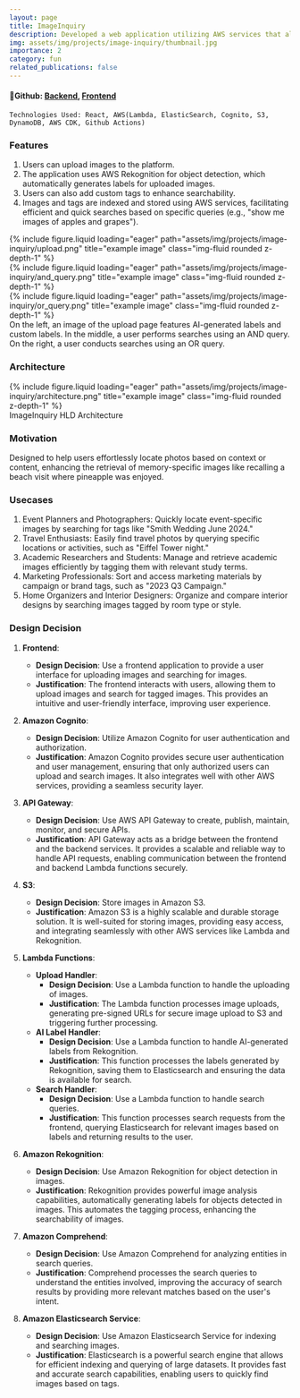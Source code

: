 ```yaml
---
layout: page
title: ImageInquiry
description: Developed a web application utilizing AWS services that allows users to upload images, automatically generate AI-based tags, and add custom tags for efficient image searching.
img: assets/img/projects/image-inquiry/thumbnail.jpg
importance: 2
category: fun
related_publications: false
---
```


#### 🔗Github: [Backend](https://github.com/deepjyotk/image-inquiry-backend), [Frontend](https://github.com/deepjyotk/image-inquiry-react-app)

    Technologies Used: React, AWS(Lambda, ElasticSearch, Cognito, S3, DynamoDB, AWS CDK, Github Actions)

### Features

1. Users can upload images to the platform.
2. The application uses AWS Rekognition for object detection, which automatically generates labels for uploaded images.
3. Users can also add custom tags to enhance searchability.
4. Images and tags are indexed and stored using AWS services, facilitating efficient and quick searches based on specific queries (e.g., "show me images of apples and grapes").
<div class="row">
    <div class="col-sm mt-3 mt-md-0">
        {% include figure.liquid loading="eager" path="assets/img/projects/image-inquiry/upload.png" title="example image" class="img-fluid rounded z-depth-1" %}
    </div>
    <div class="col-sm mt-3 mt-md-0">
        {% include figure.liquid loading="eager" path="assets/img/projects/image-inquiry/and_query.png" title="example image" class="img-fluid rounded z-depth-1" %}
    </div>
    <div class="col-sm mt-3 mt-md-0">
        {% include figure.liquid loading="eager" path="assets/img/projects/image-inquiry/or_query.png" title="example image" class="img-fluid rounded z-depth-1" %}
    </div>
</div>
<div class="caption">
   On the left, an image of the upload page features AI-generated labels and custom labels. In the middle, a user performs searches using an AND query. On the right, a user conducts searches using an OR query.
</div>

### Architecture

<div class="row">
    <div class="col-sm mt-3 mt-md-0">
        {% include figure.liquid loading="eager" path="assets/img/projects/image-inquiry/architecture.png" title="example image" class="img-fluid rounded z-depth-1" %}
    </div>
</div>
<div class="caption">
    ImageInquiry HLD Architecture
</div>

### Motivation

Designed to help users effortlessly locate photos based on context or content, enhancing the retrieval of memory-specific images like recalling a beach visit where pineapple was enjoyed.

### Usecases

1. Event Planners and Photographers: Quickly locate event-specific images by searching for tags like "Smith Wedding June 2024."
2. Travel Enthusiasts: Easily find travel photos by querying specific locations or activities, such as "Eiffel Tower night."
3. Academic Researchers and Students: Manage and retrieve academic images efficiently by tagging them with relevant study terms.
4. Marketing Professionals: Sort and access marketing materials by campaign or brand tags, such as "2023 Q3 Campaign."
5. Home Organizers and Interior Designers: Organize and compare interior designs by searching images tagged by room type or style.

### Design Decision

1. **Frontend**:

   - **Design Decision**: Use a frontend application to provide a user interface for uploading images and searching for images.
   - **Justification**: The frontend interacts with users, allowing them to upload images and search for tagged images. This provides an intuitive and user-friendly interface, improving user experience.

2. **Amazon Cognito**:

   - **Design Decision**: Utilize Amazon Cognito for user authentication and authorization.
   - **Justification**: Amazon Cognito provides secure user authentication and user management, ensuring that only authorized users can upload and search images. It also integrates well with other AWS services, providing a seamless security layer.

3. **API Gateway**:

   - **Design Decision**: Use AWS API Gateway to create, publish, maintain, monitor, and secure APIs.
   - **Justification**: API Gateway acts as a bridge between the frontend and the backend services. It provides a scalable and reliable way to handle API requests, enabling communication between the frontend and backend Lambda functions securely.

4. **S3**:

   - **Design Decision**: Store images in Amazon S3.
   - **Justification**: Amazon S3 is a highly scalable and durable storage solution. It is well-suited for storing images, providing easy access, and integrating seamlessly with other AWS services like Lambda and Rekognition.

5. **Lambda Functions**:

   - **Upload Handler**:
     - **Design Decision**: Use a Lambda function to handle the uploading of images.
     - **Justification**: The Lambda function processes image uploads, generating pre-signed URLs for secure image upload to S3 and triggering further processing.
   - **AI Label Handler**:
     - **Design Decision**: Use a Lambda function to handle AI-generated labels from Rekognition.
     - **Justification**: This function processes the labels generated by Rekognition, saving them to Elasticsearch and ensuring the data is available for search.
   - **Search Handler**:
     - **Design Decision**: Use a Lambda function to handle search queries.
     - **Justification**: This function processes search requests from the frontend, querying Elasticsearch for relevant images based on labels and returning results to the user.

6. **Amazon Rekognition**:

   - **Design Decision**: Use Amazon Rekognition for object detection in images.
   - **Justification**: Rekognition provides powerful image analysis capabilities, automatically generating labels for objects detected in images. This automates the tagging process, enhancing the searchability of images.

7. **Amazon Comprehend**:

   - **Design Decision**: Use Amazon Comprehend for analyzing entities in search queries.
   - **Justification**: Comprehend processes the search queries to understand the entities involved, improving the accuracy of search results by providing more relevant matches based on the user's intent.

8. **Amazon Elasticsearch Service**:
   - **Design Decision**: Use Amazon Elasticsearch Service for indexing and searching images.
   - **Justification**: Elasticsearch is a powerful search engine that allows for efficient indexing and querying of large datasets. It provides fast and accurate search capabilities, enabling users to quickly find images based on tags.
